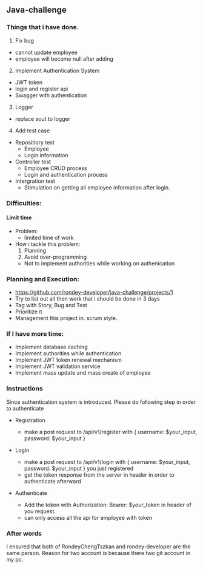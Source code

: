 ## Java-challenge

### Things that i have done.
1. Fix bug
- cannot update employee
- employee will become null after adding

2. Implement Authentication System
- JWT token
- login and register api
- Swagger with authentication

3. Logger
- replace sout to logger

4. Add test case
- Repositiory test
  - Employee
  - Login information
- Controller test
  - Employee CRUD process
  - Login and authentication process
- Intergration test
  - Stimulation on getting all employee information after login.
  
  
### Difficulties:
#### Limit time
- Problem: 
  - limited time of work
- How i tackle this problem:
  1. Planning
  2. Avoid over-programming
  - Not to implement authorities while working on authenication
  
### Planning and Execution:
- https://github.com/rondey-developer/java-challenge/projects/1
- Try to list out all then work that i should be done in 3 days
- Tag with Story, Bug and Test
- Prioritize it
- Management this project in. scrum style.

### If I have more time:
- Implement database caching
- Implement authorities while authentication
- Implement JWT token renewal mechanism
- Implement JWT validation service
- Implement mass update and mass create of employee


### Instructions
Since authentication system is introduced. Please do following step in order to authenticate
- Registration
  - make a post request to /api/v1/register with { username: $your_input, password: $your_input }
- Login
  - make a post request to /api/v1/login with { username: $your_input, password: $your_input } you just registered
  - get the token response from the server in header in order to authenticate afterward
  
- Authenticate
  - Add the token with Authorization: Bearer: $your_token in header of you request.
  - can only access all the api for employee with token
  
### After words
I ensured that both of RondeyChengTszkan and rondey-developer are the same person. Reason for two account is because there two git account in my pc. 
